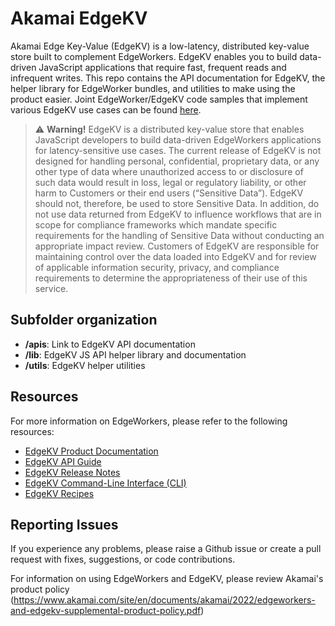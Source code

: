# Akamai EdgeKV 
Akamai Edge Key-Value (EdgeKV) is a low-latency, distributed key-value store built to complement EdgeWorkers. EdgeKV enables you to build data-driven JavaScript applications that require fast, frequent reads and infrequent writes. This repo contains the API documentation for EdgeKV, the helper library for EdgeWorker bundles, and utilities to make using the product easier. Joint EdgeWorker/EdgeKV code samples that implement various EdgeKV use cases can be found [here](https://github.com/akamai/edgeworkers-examples/tree/master/edgecompute/examples).

> :warning: **Warning!**
> EdgeKV is a distributed key-value store that enables JavaScript developers to build data-driven EdgeWorkers applications for latency-sensitive use cases. The current release of EdgeKV is not designed for handling personal, confidential, proprietary data, or any other type of data where unauthorized access to or disclosure of such data would result in loss, legal or regulatory liability, or other harm to Customers or their end users (“Sensitive Data”). EdgeKV should not, therefore, be used to store Sensitive Data. In addition, do not use data returned from EdgeKV to influence workflows that are in scope for compliance frameworks which mandate specific requirements for the handling of Sensitive Data without conducting an appropriate impact review. Customers of EdgeKV are responsible for maintaining control over the data loaded into EdgeKV and for review of applicable information security, privacy, and compliance requirements to determine the appropriateness of their use of this service.

## Subfolder organization
* **/apis**: Link to EdgeKV API documentation
* **/lib**: EdgeKV JS API helper library and documentation 
* **/utils**: EdgeKV helper utilities

## Resources
For more information on EdgeWorkers, please refer to the following resources:
* [EdgeKV Product Documentation](https://techdocs.akamai.com/edgekv/docs)
* [EdgeKV API Guide](https://techdocs.akamai.com/edgekv/reference/api)
* [EdgeKV Release Notes](https://techdocs.akamai.com/edgekv/changelog)
* [EdgeKV Command-Line Interface (CLI)](https://github.com/akamai/cli-edgeworkers/blob/master/docs/edgekv_cli.md)
* [EdgeKV Recipes](https://techdocs.akamai.com/edgekv/recipes/send-a-constructed-response-to-a-web-page)

## Reporting Issues
If you experience any problems, please raise a Github issue or create a pull request with fixes, suggestions, or code contributions.

For information on using EdgeWorkers and EdgeKV, please review Akamai's product policy (https://www.akamai.com/site/en/documents/akamai/2022/edgeworkers-and-edgekv-supplemental-product-policy.pdf)

